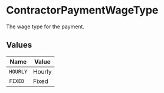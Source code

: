 # ContractorPaymentWageType

The wage type for the payment.


## Values

| Name     | Value    |
| -------- | -------- |
| `HOURLY` | Hourly   |
| `FIXED`  | Fixed    |
